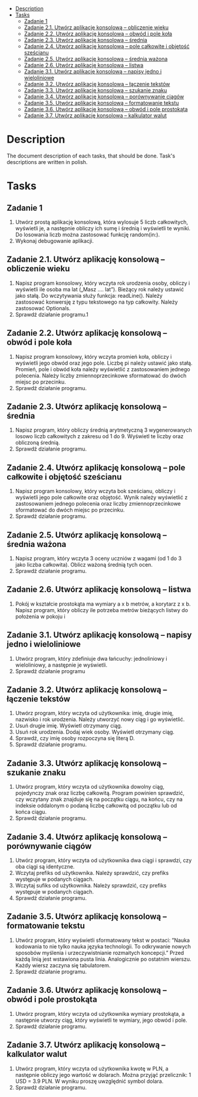 <!-- TOC -->
* [Description](#description)
* [Tasks](#tasks)
  * [Zadanie 1](#zadanie-1)
  * [Zadanie 2.1. Utwórz aplikację konsolową – obliczenie wieku](#zadanie-21-utwórz-aplikację-konsolową--obliczenie-wieku)
  * [Zadanie 2.2. Utwórz aplikację konsolową – obwód i pole koła](#zadanie-22-utwórz-aplikację-konsolową--obwód-i-pole-koła)
  * [Zadanie 2.3. Utwórz aplikację konsolową – średnia](#zadanie-23-utwórz-aplikację-konsolową--średnia)
  * [Zadanie 2.4. Utwórz aplikację konsolową – pole całkowite i objętość sześcianu](#zadanie-24-utwórz-aplikację-konsolową--pole-całkowite-i-objętość-sześcianu)
  * [Zadanie 2.5. Utwórz aplikację konsolową – średnia ważona](#zadanie-25-utwórz-aplikację-konsolową--średnia-ważona)
  * [Zadanie 2.6. Utwórz aplikację konsolową – listwa](#zadanie-26-utwórz-aplikację-konsolową--listwa)
  * [Zadanie 3.1. Utwórz aplikację konsolową – napisy jedno i wieloliniowe](#zadanie-31-utwórz-aplikację-konsolową--napisy-jedno-i-wieloliniowe)
  * [Zadanie 3.2. Utwórz aplikację konsolową – łączenie tekstów](#zadanie-32-utwórz-aplikację-konsolową--łączenie-tekstów)
  * [Zadanie 3.3. Utwórz aplikację konsolową – szukanie znaku](#zadanie-33-utwórz-aplikację-konsolową--szukanie-znaku)
  * [Zadanie 3.4. Utwórz aplikację konsolową – porównywanie ciągów](#zadanie-34-utwórz-aplikację-konsolową--porównywanie-ciągów)
  * [Zadanie 3.5. Utwórz aplikację konsolową – formatowanie tekstu](#zadanie-35-utwórz-aplikację-konsolową--formatowanie-tekstu)
  * [Zadanie 3.6. Utwórz aplikację konsolową – obwód i pole prostokąta](#zadanie-36-utwórz-aplikację-konsolową--obwód-i-pole-prostokąta)
  * [Zadanie 3.7. Utwórz aplikację konsolową – kalkulator walut](#zadanie-37-utwórz-aplikację-konsolową--kalkulator-walut)
<!-- TOC -->

# Description
The document description of each tasks, that should be done. Task's descriptions are written in polish.

# Tasks
## Zadanie 1
1. Utwórz prostą aplikację konsolową, która wylosuje 5 liczb całkowitych, wyświetli je, a następnie obliczy ich sumę i średnią i wyświetli te wyniki.
Do losowania liczb można zastosować funkcję random(in:).
2. Wykonaj debugowanie aplikacji.

## Zadanie 2.1. Utwórz aplikację konsolową – obliczenie wieku
1. Napisz program konsolowy, który wczyta rok urodzenia osoby, obliczy i wyświetli ile osoba ma lat („Masz …. lat”). Bieżący rok należy ustawić jako stałą.
Do wczytywania służy funkcja: readLine(). Należy zastosować konwersję z typu tekstowego na typ całkowity. Należy zastosować Optionals.
2. Sprawdź działanie programu.1

## Zadanie 2.2. Utwórz aplikację konsolową – obwód i pole koła
1. Napisz program konsolowy, który wczyta promień koła, obliczy i wyświetli jego obwód oraz jego pole. Liczbę pi należy ustawić jako stałą. Promień, pole i obwód koła należy wyświetlić z zastosowaniem jednego polecenia. Należy liczby zmiennoprzecinkowe sformatować do dwóch miejsc po przecinku.
2. Sprawdź działanie programu.

## Zadanie 2.3. Utwórz aplikację konsolową – średnia
1. Napisz program, który obliczy średnią arytmetyczną 3 wygenerowanych losowo liczb całkowitych z zakresu od 1 do 9. Wyświetl te liczby oraz obliczoną średnią.
2. Sprawdź działanie programu.

## Zadanie 2.4. Utwórz aplikację konsolową – pole całkowite i objętość sześcianu
1. Napisz program konsolowy, który wczyta bok sześcianu, obliczy i wyświetli jego pole całkowite oraz objętość. Wynik należy wyświetlić z zastosowaniem jednego polecenia oraz liczby zmiennoprzecinkowe sformatować do dwóch miejsc po przecinku.
2. Sprawdź działanie programu.

## Zadanie 2.5. Utwórz aplikację konsolową – średnia ważona
1. Napisz program, który wczyta 3 oceny uczniów z wagami (od 1 do 3 jako liczba całkowita). Oblicz ważoną średnią tych ocen.
2. Sprawdź działanie programu.

## Zadanie 2.6. Utwórz aplikację konsolową – listwa
1. Pokój w kształcie prostokąta ma wymiary a x b metrów, a korytarz z x b. Napisz program, który obliczy ile potrzeba metrów bieżących listwy do położenia w pokoju i

## Zadanie 3.1. Utwórz aplikację konsolową – napisy jedno i wieloliniowe
1. Utwórz program, który zdefiniuje dwa łańcuchy: jednoliniowy i wieloliniowy, a następnie je wyświetli.
2. Sprawdź działanie programu

## Zadanie 3.2. Utwórz aplikację konsolową – łączenie tekstów
1. Utwórz program, który wczyta od użytkownika: imię, drugie imię, nazwisko i rok urodzenia. Należy utworzyć nowy ciąg i go wyświetlić.
2. Usuń drugie imię. Wyświetl otrzymany ciąg.
3. Usuń rok urodzenia. Dodaj wiek osoby. Wyświetl otrzymany ciąg.
4. Sprawdź, czy imię osoby rozpoczyna się literą D.
5. Sprawdź działanie programu.


## Zadanie 3.3. Utwórz aplikację konsolową – szukanie znaku
1. Utwórz program, który wczyta od użytkownika dowolny ciąg, pojedynczy znak oraz liczbę całkowitą.
Program powinien sprawdzić, czy wczytany znak znajduje się na początku ciągu, na końcu, czy na indeksie oddalonym o podaną liczbę całkowitą od początku lub od końca ciągu.
2. Sprawdź działanie programu.

## Zadanie 3.4. Utwórz aplikację konsolową – porównywanie ciągów
1. Utwórz program, który wczyta od użytkownika dwa ciągi i sprawdzi, czy oba ciągi są identyczne.
2. Wczytaj prefiks od użytkownika. Należy sprawdzić, czy prefiks występuje w podanych ciągach.
3. Wczytaj sufiks od użytkownika. Należy sprawdzić, czy prefiks występuje w podanych ciągach.
4. Sprawdź działanie programu.

## Zadanie 3.5. Utwórz aplikację konsolową – formatowanie tekstu
1. Utwórz program, który wyświetli sformatowany tekst w postaci:
”Nauka kodowania to nie tylko nauka języka technologii.
To odkrywanie nowych sposobów myślenia
i urzeczywistnianie rozmaitych koncepcji.”
Przed każdą linią jest wstawiona pusta linia. Analogicznie po ostatnim wierszu. Każdy wiersz zaczyna się tabulatorem.
2. Sprawdź działanie programu.

## Zadanie 3.6. Utwórz aplikację konsolową – obwód i pole prostokąta
1. Utwórz program, który wczyta od użytkownika wymiary prostokąta, a następnie utworzy ciąg, który wyświetli te wymiary, jego obwód i pole.
2. Sprawdź działanie programu.

## Zadanie 3.7. Utwórz aplikację konsolową – kalkulator walut
1. Utwórz program, który wczyta od użytkownika kwotę w PLN, a następnie obliczy jego wartość w dolarach. Można przyjąć przelicznik: 1 USD = 3.9 PLN. W wyniku proszę uwzględnić symbol dolara.
2. Sprawdź działanie programu.

